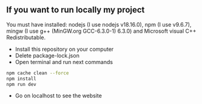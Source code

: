 ## If you want to run locally my project

You must have installed: nodejs (I use nodejs v18.16.0), npm (I use v9.6.7), mingw (I use g++ (MinGW.org GCC-6.3.0-1) 6.3.0) and Microsoft visual C++ Redistributable.

- Install this repository on your computer
- Delete package-lock.json
- Open terminal and run next commands

```bash
npm cache clean --force
npm install
npm run dev
```

- Go on localhost to see the website



